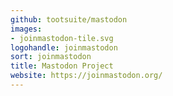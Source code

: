 ```yaml
---
github: tootsuite/mastodon
images:
- joinmastodon-tile.svg
logohandle: joinmastodon
sort: joinmastodon
title: Mastodon Project
website: https://joinmastodon.org/
---
```

